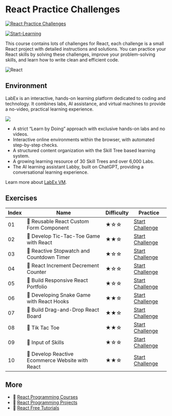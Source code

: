 # React Practice Challenges

[![React Practice Challenges](https://cover-creator.appbot.io/react-practice-challenges.png)](https://labex.io/courses/react-practice-challenges)

[![Start-Learning](https://img.shields.io/badge/Start-Learning-whitesmoke?style=for-the-badge)](https://labex.io/courses/react-practice-challenges)

This course contains lots of challenges for React, each challenge is a small React project with detailed instructions and solutions. You can practice your React skills by solving these challenges, improve your problem-solving skills, and learn how to write clean and efficient code.

![React](https://img.shields.io/badge/React-whitesmoke?style=for-the-badge&logo=react)


## Environment

LabEx is an interactive, hands-on learning platform dedicated to coding and technology. It combines labs, AI assistance, and virtual machines to provide a no-video, practical learning experience.

![](https://tutorial-screenshot.getvm.io/images/vm-1725247253.png)

- A strict “Learn by Doing” approach with exclusive hands-on labs and no videos.
- Interactive online environments within the browser, with automated step-by-step checks.
- A structured content organization with the Skill Tree based learning system.
- A growing learning resource of 30 Skill Trees and over 6,000 Labs.
- The AI learning assistant Labby, built on ChatGPT, providing a conversational learning experience.

Learn more about [LabEx VM](https://support.labex.io/using-labex/virtual-machine).

## Exercises

|   Index | Name                                            | Difficulty   | Practice                                                                                                                      |
|---------|-------------------------------------------------|--------------|-------------------------------------------------------------------------------------------------------------------------------|
|      01 | 🎯 Reusable React Custom Form Component          | ★☆☆          | <a target='_blank' href='https://labex.io/labs/react-reusable-react-custom-form-component-67586'>Start Challenge</a>          |
|      02 | 🎯 Develop Tic-Tac-Toe Game with React           | ★★☆          | <a target='_blank' href='https://labex.io/labs/react-develop-tic-tac-toe-game-with-react-67587'>Start Challenge</a>           |
|      03 | 🎯 Reactive Stopwatch and Countdown Timer        | ★☆☆          | <a target='_blank' href='https://labex.io/labs/react-reactive-stopwatch-and-countdown-timer-67593'>Start Challenge</a>        |
|      04 | 🎯 React Increment Decrement Counter             | ★☆☆          | <a target='_blank' href='https://labex.io/labs/react-react-increment-decrement-counter-67585'>Start Challenge</a>             |
|      05 | 🎯 Build Responsive React Portfolio              | ★☆☆          | <a target='_blank' href='https://labex.io/labs/react-build-responsive-react-portfolio-67591'>Start Challenge</a>              |
|      06 | 🎯 Developing Snake Game with React Hooks        | ★★☆          | <a target='_blank' href='https://labex.io/labs/react-developing-snake-game-with-react-hooks-67592'>Start Challenge</a>        |
|      07 | 🎯 Build Drag-and-Drop React Board               | ★★☆          | <a target='_blank' href='https://labex.io/labs/react-build-drag-and-drop-react-board-67588'>Start Challenge</a>               |
|      08 | 🎯 Tik Tac Toe                                   | ★★☆          | <a target='_blank' href='https://labex.io/labs/react-tik-tac-toe-67594'>Start Challenge</a>                                   |
|      09 | 🎯 Input of Skills                               | ★☆☆          | <a target='_blank' href='https://labex.io/labs/react-input-of-skills-67590'>Start Challenge</a>                               |
|      10 | 🎯 Develop Reactive Ecommerce Website with React | ★★☆          | <a target='_blank' href='https://labex.io/labs/react-develop-reactive-ecommerce-website-with-react-67589'>Start Challenge</a> |

## More

- 🔗 [React Programming Courses](https://github.com/labex-labs/awesome-programming-courses)
- 🔗 [React Programming Projects](https://github.com/labex-labs/awesome-programming-projects)
- 🔗 [React Free Tutorials](https://github.com/labex-labs/react-free-tutorials)

